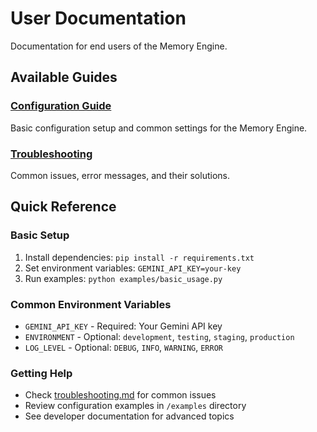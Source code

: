 # User Documentation

Documentation for end users of the Memory Engine.

## Available Guides

### [Configuration Guide](configuration.md)
Basic configuration setup and common settings for the Memory Engine.

### [Troubleshooting](troubleshooting.md)
Common issues, error messages, and their solutions.

## Quick Reference

### Basic Setup
1. Install dependencies: `pip install -r requirements.txt`
2. Set environment variables: `GEMINI_API_KEY=your-key`
3. Run examples: `python examples/basic_usage.py`

### Common Environment Variables
- `GEMINI_API_KEY` - Required: Your Gemini API key
- `ENVIRONMENT` - Optional: `development`, `testing`, `staging`, `production`
- `LOG_LEVEL` - Optional: `DEBUG`, `INFO`, `WARNING`, `ERROR`

### Getting Help
- Check [troubleshooting.md](troubleshooting.md) for common issues
- Review configuration examples in `/examples` directory
- See developer documentation for advanced topics